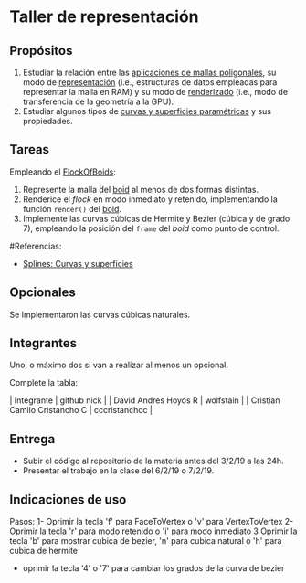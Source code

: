 # Taller de representación

## Propósitos

1. Estudiar la relación entre las [aplicaciones de mallas poligonales](https://github.com/VisualComputing/representation), su modo de [representación](https://en.wikipedia.org/wiki/Polygon_mesh) (i.e., estructuras de datos empleadas para representar la malla en RAM) y su modo de [renderizado](https://processing.org/tutorials/pshape/) (i.e., modo de transferencia de la geometría a la GPU).
2. Estudiar algunos tipos de [curvas y superficies paramétricas](https://github.com/VisualComputing/Curves) y sus propiedades.

## Tareas

Empleando el [FlockOfBoids](https://github.com/VisualComputing/frames/tree/master/examples/demos/FlockOfBoids):

1. Represente la malla del [boid](https://github.com/VisualComputing/frames/blob/master/examples/demos/FlockOfBoids/Boid.pde) al menos de dos formas distintas.
2. Renderice el _flock_ en modo inmediato y retenido, implementando la función ```render()``` del [boid](https://github.com/VisualComputing/frames/blob/master/examples/demos/FlockOfBoids/Boid.pde).
3. Implemente las curvas cúbicas de Hermite y Bezier (cúbica y de grado 7), empleando la posición del `frame` del _boid_ como punto de control.


#Referencias:

  * [Splines: Curvas y superficies](http://www.inf-cr.uclm.es/www/cglez/downloads/docencia/AC/splines.pdf)

## Opcionales

Se Implementaron las curvas cúbicas naturales.

## Integrantes

Uno, o máximo dos si van a realizar al menos un opcional.

Complete la tabla:

| Integrante | github nick |
| David Andres Hoyos R |	wolfstain |
| Cristian Camilo Cristancho C  | cccristanchoc |

## Entrega

* Subir el código al repositorio de la materia antes del 3/2/19 a las 24h.
* Presentar el trabajo en la clase del 6/2/19 o 7/2/19.

## Indicaciones de uso
Pasos:
1- Oprimir la tecla 'f' para FaceToVertex o 'v' para VertexToVertex
2- Oprimir la tecla 'r' para modo retenido o 'i' para modo inmediato
3 Oprimir la tecla 'b' para mostrar cubica de bezier, 'n' para cubica natural o 'h' para cubica de hermite
* oprimir la tecla '4' o '7' para cambiar los grados de la curva de bezier
